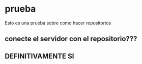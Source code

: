 # prueba
Esto es una prueba sobre como hacer repositorios



## conecte el servidor con el repositorio???


## DEFINITIVAMENTE SI

